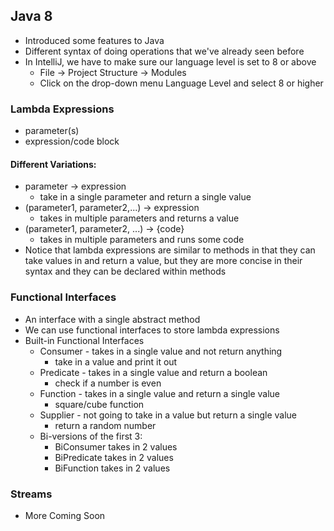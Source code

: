 ## Java 8
- Introduced some features to Java
- Different syntax of doing operations that we've already seen before
- In IntelliJ, we have to make sure our language level is set to 8 or above
    - File -> Project Structure -> Modules
    - Click on the drop-down menu Language Level and select 8 or higher
### Lambda Expressions
- parameter(s)
- expression/code block
#### Different Variations:
- parameter -> expression
    - take in a single parameter and return a single value
- (parameter1, parameter2,...) -> expression
    - takes in multiple parameters and returns a value
- (parameter1, parameter2, ...) -> {code}
    - takes in multiple parameters and runs some code
- Notice that lambda expressions are similar to methods in that they can take values in and return a value, but they are more concise in their syntax and they can be declared within methods
### Functional Interfaces
- An interface with a single abstract method
- We can use functional interfaces to store lambda expressions
- Built-in Functional Interfaces
    - Consumer - takes in a single value and not return anything
        - take in a value and print it out
    - Predicate - takes in a single value and return a boolean
        - check if a number is even
    - Function - takes in a single value and return a single value
        - square/cube function
    - Supplier - not going to take in a value but return a single value
        - return a random number
    - Bi-versions of the first 3:
        - BiConsumer takes in 2 values
        - BiPredicate takes in 2 values
        - BiFunction takes in 2 values
### Streams
- More Coming Soon